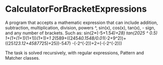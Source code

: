 # CalculatorForBracketExpressions
A program that accepts a mathematic expression that can include addition, subtraction, multiplication, division, powers ^, sin(x), cos(x), tan(x), - sign, and any number of brackets.
Such as:
sin(2*(-5+1.5*4)+28)
tan(2025 ^ 0.5)
1+(1+(1+1)*(1+1))*(1+1)+1
2*(589+((2454*0.1548/0.01*(-2+9^2))+((25*123.12+45877*25)+25))-547)
-(-2^(-2))+2+(-(-2^(-2)))

The task is solved recursively, with regular expressions, Pattern and Matcher classes.
